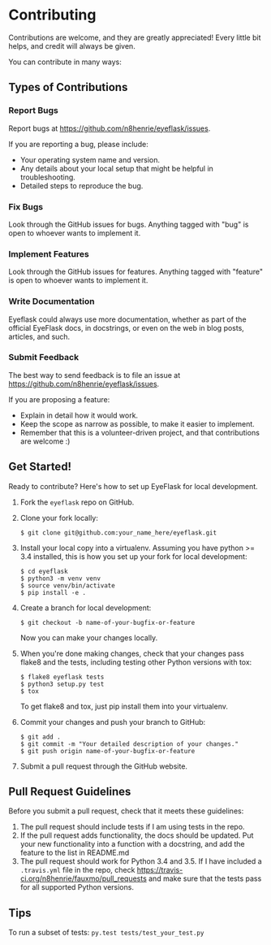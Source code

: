 # Contributing

Contributions are welcome, and they are greatly appreciated! Every
little bit helps, and credit will always be given.

You can contribute in many ways:

## Types of Contributions

### Report Bugs

Report bugs at <https://github.com/n8henrie/eyeflask/issues>.

If you are reporting a bug, please include:

-   Your operating system name and version.
-   Any details about your local setup that might be helpful in
    troubleshooting.
-   Detailed steps to reproduce the bug.

### Fix Bugs

Look through the GitHub issues for bugs. Anything tagged with "bug" is
open to whoever wants to implement it.

### Implement Features

Look through the GitHub issues for features. Anything tagged with
"feature" is open to whoever wants to implement it.

### Write Documentation

Eyeflask could always use more documentation, whether as part of the official
EyeFlask docs, in docstrings, or even on the web in blog posts, articles, and
such.

### Submit Feedback

The best way to send feedback is to file an issue at
<https://github.com/n8henrie/eyeflask/issues>.

If you are proposing a feature:

-   Explain in detail how it would work.
-   Keep the scope as narrow as possible, to make it easier to
    implement.
-   Remember that this is a volunteer-driven project, and that
    contributions are welcome :)

## Get Started!

Ready to contribute? Here's how to set up EyeFlask
for local development.

1.  Fork the `eyeflask` repo on GitHub.
1.  Clone your fork locally:

        $ git clone git@github.com:your_name_here/eyeflask.git

1.  Install your local copy into a virtualenv. Assuming you have
    python >= 3.4 installed, this is how you set up your fork for
    local development:

        $ cd eyeflask
        $ python3 -m venv venv
        $ source venv/bin/activate
        $ pip install -e .

1.  Create a branch for local development:

        $ git checkout -b name-of-your-bugfix-or-feature

    Now you can make your changes locally.

1.  When you're done making changes, check that your changes pass flake8
    and the tests, including testing other Python versions with tox:

        $ flake8 eyeflask tests
        $ python3 setup.py test
        $ tox

    To get flake8 and tox, just pip install them into your virtualenv.

1.  Commit your changes and push your branch to GitHub:

        $ git add .
        $ git commit -m "Your detailed description of your changes."
        $ git push origin name-of-your-bugfix-or-feature

1.  Submit a pull request through the GitHub website.

## Pull Request Guidelines

Before you submit a pull request, check that it meets these guidelines:

1.  The pull request should include tests if I am using tests in the repo.
1.  If the pull request adds functionality, the docs should be updated.
    Put your new functionality into a function with a docstring, and add
    the feature to the list in README.md
1.  The pull request should work for Python 3.4 and 3.5. If I have included a
    `.travis.yml` file in the repo, check
    <https://travis-ci.org/n8henrie/fauxmo/pull_requests> and make sure that
    the tests pass for all supported Python versions.

## Tips

To run a subset of tests: `py.test tests/test_your_test.py`
